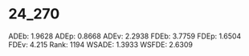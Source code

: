 # 24_270

ADEb: 1.9628
ADEp: 0.8668
ADEv: 2.2938
FDEb: 3.7759
FDEp: 1.6504
FDEv: 4.215
Rank: 1194
WSADE: 1.3933
WSFDE: 2.6309